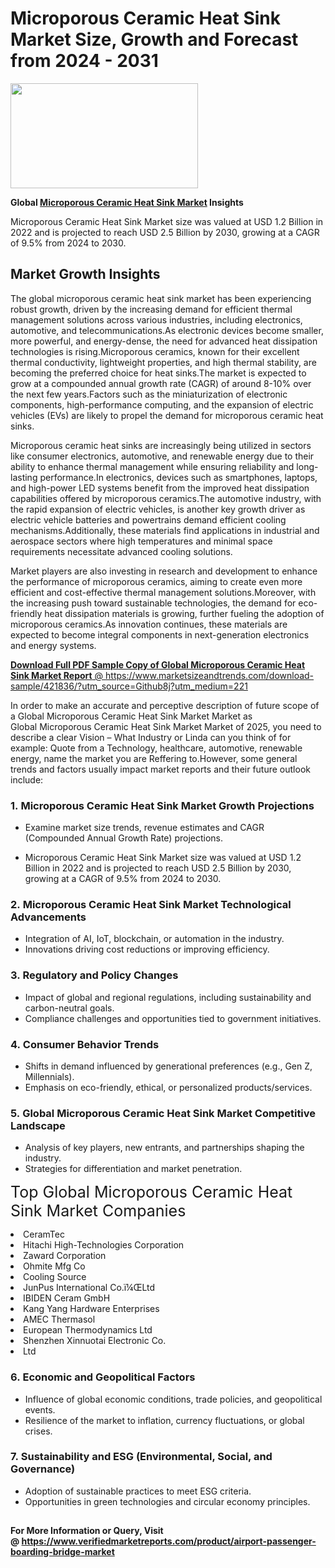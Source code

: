 <H1>Microporous Ceramic Heat Sink Market Size, Growth and Forecast from 2024 - 2031</H1><img class="aligncenter size-medium wp-image-584254" src="https://thirdeyenews.in/wp-content/uploads/2024/09/Global-Market-Research-300x168.jpeg" alt="" width="300" height="168" /><p><strong>Global&nbsp;<a href="https://www.marketsizeandtrends.com/download-sample/421836/?utm_source=Github8j?utm_medium=221">Microporous Ceramic Heat Sink Market</a> Insights</strong></p><p>Microporous Ceramic Heat Sink Market size was valued at USD 1.2 Billion in 2022 and is projected to reach USD 2.5 Billion by 2030, growing at a CAGR of 9.5% from 2024 to 2030.</p><p><h2>Market Growth Insights</h2> <p>The global microporous ceramic heat sink market has been experiencing robust growth, driven by the increasing demand for efficient thermal management solutions across various industries, including electronics, automotive, and telecommunications.As electronic devices become smaller, more powerful, and energy-dense, the need for advanced heat dissipation technologies is rising.Microporous ceramics, known for their excellent thermal conductivity, lightweight properties, and high thermal stability, are becoming the preferred choice for heat sinks.The market is expected to grow at a compounded annual growth rate (CAGR) of around 8-10% over the next few years.Factors such as the miniaturization of electronic components, high-performance computing, and the expansion of electric vehicles (EVs) are likely to propel the demand for microporous ceramic heat sinks.</p> <p><a href="#"></a></p> <p>Microporous ceramic heat sinks are increasingly being utilized in sectors like consumer electronics, automotive, and renewable energy due to their ability to enhance thermal management while ensuring reliability and long-lasting performance.In electronics, devices such as smartphones, laptops, and high-power LED systems benefit from the improved heat dissipation capabilities offered by microporous ceramics.The automotive industry, with the rapid expansion of electric vehicles, is another key growth driver as electric vehicle batteries and powertrains demand efficient cooling mechanisms.Additionally, these materials find applications in industrial and aerospace sectors where high temperatures and minimal space requirements necessitate advanced cooling solutions.</p> <p>Market players are also investing in research and development to enhance the performance of microporous ceramics, aiming to create even more efficient and cost-effective thermal management solutions.Moreover, with the increasing push toward sustainable technologies, the demand for eco-friendly heat dissipation materials is growing, further fueling the adoption of microporous ceramics.As innovation continues, these materials are expected to become integral components in next-generation electronics and energy systems.</p> <p><a href="#"></p><p><span class=""><strong>Download Full PDF Sample Copy of Global Microporous Ceramic Heat Sink Market Report</strong> @ <a href="https://www.marketsizeandtrends.com/download-sample/421836/?utm_source=Github8j?utm_medium=221" target="_blank">https://www.marketsizeandtrends.com/download-sample/421836/?utm_source=Github8j?utm_medium=221</a></span></p><p>In order to make an accurate and perceptive description of future scope of a Global&nbsp;Microporous Ceramic Heat Sink Market Market as Global&nbsp;Microporous Ceramic Heat Sink Market Market of 2025, you need to describe a clear Vision &ndash; What Industry or Linda can you think of for example: Quote from a Technology, healthcare, automotive, renewable energy, name the market you are Reffering to.However, some general trends and factors usually impact market reports and their future outlook include:</p><h3>1.&nbsp;<strong>Microporous Ceramic Heat Sink Market Growth Projections</strong></h3><ul><li>Examine market size trends, revenue estimates and CAGR (Compounded Annual Growth Rate) projections.</li><li><p>Microporous Ceramic Heat Sink Market size was valued at USD 1.2 Billion in 2022 and is projected to reach USD 2.5 Billion by 2030, growing at a CAGR of 9.5% from 2024 to 2030.</p></li></ul><h3>2.&nbsp;<strong>Microporous Ceramic Heat Sink Market Technological Advancements</strong></h3><ul><li>Integration of AI, IoT, blockchain, or automation in the industry.</li><li>Innovations driving cost reductions or improving efficiency.</li></ul><h3>3.&nbsp;<strong>Regulatory and Policy Changes</strong></h3><ul><li>Impact of global and regional regulations, including sustainability and carbon-neutral goals.</li><li>Compliance challenges and opportunities tied to government initiatives.</li></ul><h3>4.&nbsp;<strong>Consumer Behavior Trends</strong></h3><ul><li>Shifts in demand influenced by generational preferences (e.g., Gen Z, Millennials).</li><li>Emphasis on eco-friendly, ethical, or personalized products/services.</li></ul><h3>5.&nbsp;<strong>Global Microporous Ceramic Heat Sink Market Competitive Landscape</strong></h3><ul><li>Analysis of key players, new entrants, and partnerships shaping the industry.</li><li>Strategies for differentiation and market penetration.</li></ul><p data-pm-slice="1 1 []"><span style="color: inherit; font-family: inherit; font-size: 25px;">Top Global Microporous Ceramic Heat Sink Market Companies</span></p><div class="" data-test-id=""><p><li>CeramTec</li><li> Hitachi High-Technologies Corporation</li><li> Zaward Corporation</li><li> Ohmite Mfg Co</li><li> Cooling Source</li><li> JunPus International Co.ï¼ŒLtd</li><li> IBIDEN Ceram GmbH</li><li> Kang Yang Hardware Enterprises</li><li> AMEC Thermasol</li><li> European Thermodynamics Ltd</li><li> Shenzhen Xinnuotai Electronic Co.</li><li>Ltd</li></p></div><h3>6.&nbsp;<strong>Economic and Geopolitical Factors</strong></h3><ul><li>Influence of global economic conditions, trade policies, and geopolitical events.</li><li>Resilience of the market to inflation, currency fluctuations, or global crises.</li></ul><h3>7.&nbsp;<strong>Sustainability and ESG (Environmental, Social, and Governance)</strong></h3><ul><li>Adoption of sustainable practices to meet ESG criteria.</li><li>Opportunities in green technologies and circular economy principles.</li></ul><h2><strong style="font-size: 14px;">For More Information or Query, Visit @&nbsp;</strong><a style="background-color: #ffffff; font-size: 14px;" href="https://www.marketsizeandtrends.com/report/microporous-ceramic-heat-sink-market/" target="_blank">https://www.verifiedmarketreports.com/product/airport-passenger-boarding-bridge-market</a></h2>